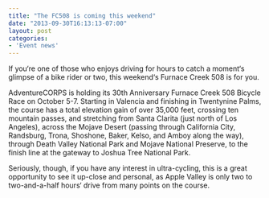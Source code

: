 ```yaml
---
title: "The FC508 is coming this weekend"
date: "2013-09-30T16:13:13-07:00"
layout: post
categories:
- 'Event news'
---
```


If you‘re one of those who enjoys driving for hours to catch a moment‘s glimpse of a bike rider or two, this weekend‘s Furnace Creek 508 is for you.

AdventureCORPS is holding its 30th Anniversary Furnace Creek 508 Bicycle Race on October 5-7. Starting in Valencia and finishing in Twentynine Palms, the course has a total elevation gain of over 35,000 feet, crossing ten mountain passes, and stretching from Santa Clarita (just north of Los Angeles), across the Mojave Desert (passing through California City, Randsburg, Trona, Shoshone, Baker, Kelso, and Amboy along the way), through Death Valley National Park and Mojave National Preserve, to the finish line at the gateway to Joshua Tree National Park.

Seriously, though, if you have any interest in ultra-cycling, this is a great opportunity to see it up-close and personal, as Apple Valley is only two to two-and-a-half hours‘ drive from many points on the course.